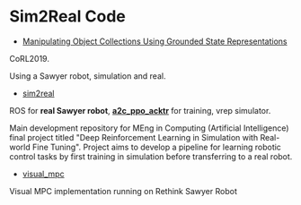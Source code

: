 # Sim2Real Code

- [Manipulating Object Collections Using Grounded State Representations](https://github.com/matwilso/object_collections)

CoRL2019.

Using a Sawyer robot, simulation and real.

- [sim2real](https://github.com/harry-uglow/Deep-RL-Sim2Real)

ROS for **real Sawyer robot**, **[a2c_ppo_acktr](https://github.com/ikostrikov/pytorch-a2c-ppo-acktr-gail)** for training, vrep simulator.

Main development repository for MEng in Computing (Artificial Intelligence) final project titled "Deep Reinforcement Learning in Simulation with Real-world Fine Tuning". Project aims to develop a pipeline for learning robotic control tasks by first training in simulation before transferring to a real robot.

- [visual_mpc](https://github.com/febert/visual_mpc)

Visual MPC implementation running on Rethink Sawyer Robot

